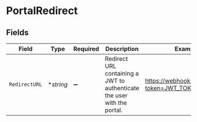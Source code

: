# PortalRedirect


## Fields

| Field                                                                   | Type                                                                    | Required                                                                | Description                                                             | Example                                                                 |
| ----------------------------------------------------------------------- | ----------------------------------------------------------------------- | ----------------------------------------------------------------------- | ----------------------------------------------------------------------- | ----------------------------------------------------------------------- |
| `RedirectURL`                                                           | **string*                                                               | :heavy_minus_sign:                                                      | Redirect URL containing a JWT to authenticate the user with the portal. | https://webhooks.acme.com/?token=JWT_TOKEN                              |